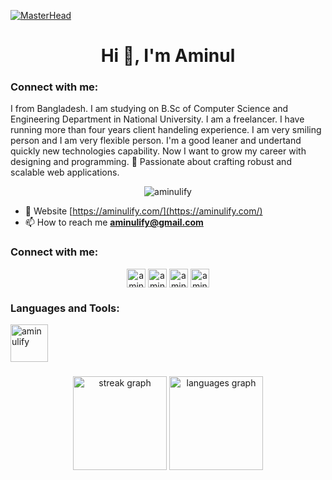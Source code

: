 [![MasterHead](https://i.ibb.co.com/688QZc4/linkedin-profile.jpg)](https://www.aminulify.com)
<h1 align="center">Hi 👋, I'm Aminul</h1>
<h3 align="left">Connect with me:</h3>
<p align="left">I from Bangladesh. I am studying on B.Sc of Computer Science and Engineering Department in National University. I am a freelancer. I have running more than four years client handeling experience. I am very smiling person and I am very flexible person. I'm a good leaner and undertand quickly new technologies capability. Now I want to grow my career with designing and programming. 🚀 Passionate about crafting robust and scalable web applications.</p>

<p align="center"> <img src="https://komarev.com/ghpvc/?username=aminulify&label=Profile%20views&color=0e75b6&style=flat" alt="aminulify" /> </p>

- 🚀 Website [https://aminulify.com/](https://aminulify.com/)
- 📫 How to reach me **aminulify@gmail.com**

<h3 align="left">Connect with me:</h3>
<p align="center">
<a href="https://linkedin.com/in/aminulify" target="blank"><img align="center" src="https://i.ibb.co.com/g41h3RG/linkedin.png" alt="aminulify" height="30" /></a>
<a href="https://dribbble.com/aminulify" target="blank"><img align="center" src="https://i.ibb.co.com/6FRhwJt/dribble.png" alt="aminulify" height="30" /></a>
<a href="https://fb.com/aminulify" target="blank"><img align="center" src="https://i.ibb.co.com/1QnpW7B/facebook.png" alt="aminulify" height="30" /></a>
<a href="https://api.whatsapp.com/send/?phone=8801686621361&text&type=phone_number&app_absent=0" target="blank"><img align="center" src="https://i.ibb.co.com/QJvrCBd/whatsapp.png" alt="aminulify" height="30" /></a>
</p>

<h3 align="left">Languages and Tools:</h3>
<a href="https://www.aminulify.com" target="blank"><img align="center" src="https://i.ibb.co.com/JBrhRNG/languages-icon.png" alt="aminulify" height="60" /></a>


###

<div align="center">

  <img src="https://streak-stats.demolab.com?user=aminulify&locale=en&mode=daily&theme=radical&show_icons=true&hide_border=true&border_radius=5" height="150" alt="streak graph"  />
  <img src="https://github-readme-stats.vercel.app/api/top-langs?username=aminulify&locale=en&hide_title=false&layout=compact&card_width=320&langs_count=5&theme=radical&show_icons=true&hide_border=true" height="150" alt="languages graph"  />
</div>


